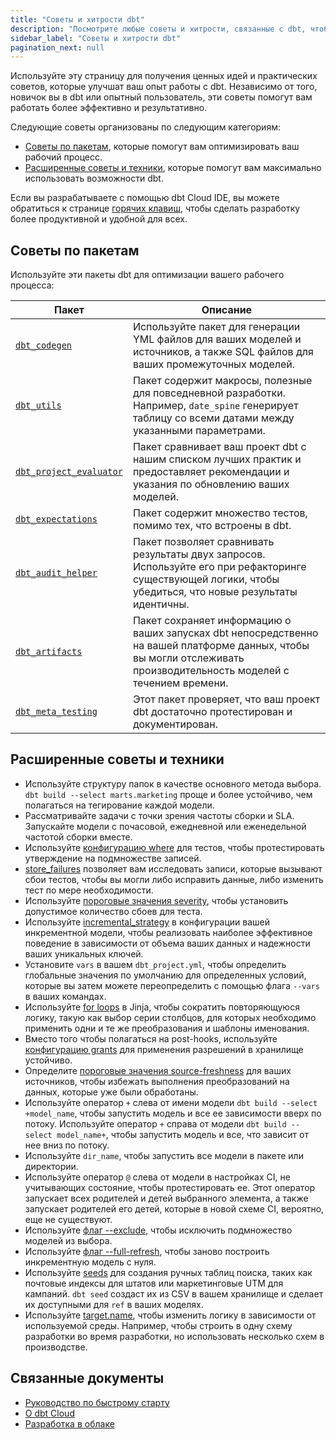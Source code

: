 ```yaml
---
title: "Советы и хитрости dbt"
description: "Посмотрите любые советы и хитрости, связанные с dbt, чтобы помочь вам работать быстрее и быть более продуктивным."
sidebar_label: "Советы и хитрости dbt"
pagination_next: null
---
```


Используйте эту страницу для получения ценных идей и практических советов, которые улучшат ваш опыт работы с dbt. Независимо от того, новичок вы в dbt или опытный пользователь, эти советы помогут вам работать более эффективно и результативно.

Следующие советы организованы по следующим категориям:

- [Советы по пакетам](#package-tips), которые помогут вам оптимизировать ваш рабочий процесс.
- [Расширенные советы и техники](#advanced-tips-and-techniques), которые помогут вам максимально использовать возможности dbt.

Если вы разрабатываете с помощью dbt Cloud IDE, вы можете обратиться к странице [горячих клавиш](/docs/cloud/dbt-cloud-ide/keyboard-shortcuts), чтобы сделать разработку более продуктивной и удобной для всех.

## Советы по пакетам

Используйте эти пакеты dbt для оптимизации вашего рабочего процесса:

| Пакет | Описание |
|-------|----------|
| [`dbt_codegen`](https://hub.getdbt.com/dbt-labs/codegen/latest/) | Используйте пакет для генерации YML файлов для ваших моделей и источников, а также SQL файлов для ваших промежуточных моделей. |
| [`dbt_utils`](https://hub.getdbt.com/dbt-labs/dbt_utils/latest/) | Пакет содержит макросы, полезные для повседневной разработки. Например, `date_spine` генерирует таблицу со всеми датами между указанными параметрами. |
| [`dbt_project_evaluator`](https://hub.getdbt.com/dbt-labs/dbt_project_evaluator/latest) | Пакет сравнивает ваш проект dbt с нашим списком лучших практик и предоставляет рекомендации и указания по обновлению ваших моделей. |
| [`dbt_expectations`](https://hub.getdbt.com/calogica/dbt_expectations/latest) | Пакет содержит множество тестов, помимо тех, что встроены в dbt. |
| [`dbt_audit_helper`](https://hub.getdbt.com/#:~:text=adwords-,audit_helper,-codegen) | Пакет позволяет сравнивать результаты двух запросов. Используйте его при рефакторинге существующей логики, чтобы убедиться, что новые результаты идентичны. |
| [`dbt_artifacts`](https://hub.getdbt.com/brooklyn-data/dbt_artifacts/latest) | Пакет сохраняет информацию о ваших запусках dbt непосредственно на вашей платформе данных, чтобы вы могли отслеживать производительность моделей с течением времени. |
| [`dbt_meta_testing`](https://hub.getdbt.com/tnightengale/dbt_meta_testing/latest) | Этот пакет проверяет, что ваш проект dbt достаточно протестирован и документирован. |

## Расширенные советы и техники

- Используйте структуру папок в качестве основного метода выбора. `dbt build --select marts.marketing` проще и более устойчиво, чем полагаться на тегирование каждой модели.
- Рассматривайте задачи с точки зрения частоты сборки и SLA. Запускайте модели с почасовой, ежедневной или еженедельной частотой сборки вместе.
- Используйте [конфигурацию where](/reference/resource-configs/where) для тестов, чтобы протестировать утверждение на подмножестве записей.
- [store_failures](/reference/resource-configs/store_failures) позволяет вам исследовать записи, которые вызывают сбои тестов, чтобы вы могли либо исправить данные, либо изменить тест по мере необходимости.
- Используйте [пороговые значения severity](/reference/resource-configs/severity), чтобы установить допустимое количество сбоев для теста.
- Используйте [incremental_strategy](/docs/build/incremental-strategy) в конфигурации вашей инкрементной модели, чтобы реализовать наиболее эффективное поведение в зависимости от объема ваших данных и надежности ваших уникальных ключей.
- Установите `vars` в вашем `dbt_project.yml`, чтобы определить глобальные значения по умолчанию для определенных условий, которые вы затем можете переопределить с помощью флага `--vars` в ваших командах.
- Используйте [for loops](/guides/using-jinja?step=3) в Jinja, чтобы <Term id="dry">сократить</Term> повторяющуюся логику, такую как выбор серии столбцов, для которых необходимо применить одни и те же преобразования и шаблоны именования.
- Вместо того чтобы полагаться на post-hooks, используйте [конфигурацию grants](/reference/resource-configs/grants) для применения разрешений в хранилище устойчиво.
- Определите [пороговые значения source-freshness](/docs/build/sources#source-data-freshness) для ваших источников, чтобы избежать выполнения преобразований на данных, которые уже были обработаны.
- Используйте оператор `+` слева от имени модели `dbt build --select +model_name`, чтобы запустить модель и все ее зависимости вверх по потоку. Используйте оператор `+` справа от модели `dbt build --select model_name+`, чтобы запустить модель и все, что зависит от нее вниз по потоку.
- Используйте `dir_name`, чтобы запустить все модели в пакете или директории.
- Используйте оператор `@` слева от модели в настройках CI, не учитывающих состояние, чтобы протестировать ее. Этот оператор запускает всех родителей и детей выбранного элемента, а также запускает родителей его детей, которые в новой схеме CI, вероятно, еще не существуют.
- Используйте [флаг --exclude](/reference/node-selection/exclude), чтобы исключить подмножество моделей из выбора.
- Используйте [флаг --full-refresh](/reference/commands/run#refresh-incremental-models), чтобы заново построить инкрементную модель с нуля.
- Используйте [seeds](/docs/build/seeds) для создания ручных таблиц поиска, таких как почтовые индексы для штатов или маркетинговые UTM для кампаний. `dbt seed` создаст их из CSV в вашем хранилище и сделает их доступными для `ref` в ваших моделях.
- Используйте [target.name](/docs/build/custom-schemas#an-alternative-pattern-for-generating-schema-names), чтобы изменить логику в зависимости от используемой среды. Например, чтобы строить в одну схему разработки во время разработки, но использовать несколько схем в производстве.

## Связанные документы

- [Руководство по быстрому старту](/guides)
- [О dbt Cloud](/docs/cloud/about-cloud/dbt-cloud-features)
- [Разработка в облаке](/docs/cloud/about-develop-dbt)